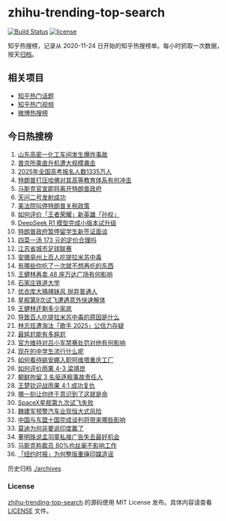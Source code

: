 # zhihu-trending-top-search

[![Build Status](https://github.com/justjavac/zhihu-trending-top-search/workflows/ci/badge.svg?branch=main)](https://github.com/justjavac/zhihu-trending-top-search/actions)
[![license](https://img.shields.io/github/license/justjavac/zhihu-trending-top-search)](https://github.com/justjavac/zhihu-trending-top-search/blob/main/LICENSE)

知乎热搜榜，记录从 2020-11-24 日开始的知乎热搜榜单。每小时抓取一次数据，按天[归档](./archives)。

## 相关项目

- [知乎热门话题](https://github.com/justjavac/zhihu-trending-hot-questions)
- [知乎热门视频](https://github.com/justjavac/zhihu-trending-hot-video)
- [微博热搜榜](https://github.com/justjavac/weibo-trending-hot-search)

## 今日热搜榜

<!-- BEGIN -->
<!-- 最后更新时间 Thu May 29 2025 17:23:24 GMT+0800 (China Standard Time) -->

1. [山东高密一化工车间发生爆炸事故](https://www.zhihu.com/search?q=%E5%B1%B1%E4%B8%9C%E9%AB%98%E5%AF%86%E4%B8%80%E5%8C%96%E5%B7%A5%E8%BD%A6%E9%97%B4%E5%8F%91%E7%94%9F%E7%88%86%E7%82%B8%E4%BA%8B%E6%95%85)
1. [普京所乘直升机遭大规模袭击](https://www.zhihu.com/search?q=%E6%99%AE%E4%BA%AC%E6%89%80%E4%B9%98%E7%9B%B4%E5%8D%87%E6%9C%BA%E9%81%AD%E5%A4%A7%E8%A7%84%E6%A8%A1%E8%A2%AD%E5%87%BB)
1. [2025年全国高考报名人数1335万人](https://www.zhihu.com/search?q=2025%E5%B9%B4%E5%85%A8%E5%9B%BD%E9%AB%98%E8%80%83%E6%8A%A5%E5%90%8D%E4%BA%BA%E6%95%B01335%E4%B8%87%E4%BA%BA)
1. [特朗普打压哈佛对其高等教育体系有何冲击](https://www.zhihu.com/search?q=%E7%89%B9%E6%9C%97%E6%99%AE%E6%89%93%E5%8E%8B%E5%93%88%E4%BD%9B%E5%AF%B9%E5%85%B6%E9%AB%98%E7%AD%89%E6%95%99%E8%82%B2%E4%BD%93%E7%B3%BB%E6%9C%89%E4%BD%95%E5%86%B2%E5%87%BB)
1. [马斯克官宣即将离开特朗普政府](https://www.zhihu.com/search?q=%E9%A9%AC%E6%96%AF%E5%85%8B%E5%AE%98%E5%AE%A3%E5%8D%B3%E5%B0%86%E7%A6%BB%E5%BC%80%E7%89%B9%E6%9C%97%E6%99%AE%E6%94%BF%E5%BA%9C)
1. [天问二号发射成功](https://www.zhihu.com/search?q=%E5%A4%A9%E9%97%AE%E4%BA%8C%E5%8F%B7%E5%8F%91%E5%B0%84%E6%88%90%E5%8A%9F)
1. [美法院叫停特朗普关税政策](https://www.zhihu.com/search?q=%E7%BE%8E%E6%B3%95%E9%99%A2%E5%8F%AB%E5%81%9C%E7%89%B9%E6%9C%97%E6%99%AE%E5%85%B3%E7%A8%8E%E6%94%BF%E7%AD%96)
1. [如何评价「王者荣耀」新英雄「孙权」](https://www.zhihu.com/search?q=%E5%A6%82%E4%BD%95%E8%AF%84%E4%BB%B7%E3%80%8C%E7%8E%8B%E8%80%85%E8%8D%A3%E8%80%80%E3%80%8D%E6%96%B0%E8%8B%B1%E9%9B%84%E3%80%8C%E5%AD%99%E6%9D%83%E3%80%8D)
1. [DeepSeek R1 模型完成小版本试升级](https://www.zhihu.com/search?q=DeepSeek%20R1%20%E6%A8%A1%E5%9E%8B%E5%AE%8C%E6%88%90%E5%B0%8F%E7%89%88%E6%9C%AC%E8%AF%95%E5%8D%87%E7%BA%A7)
1. [特朗普政府暂停留学生新签证面谈](https://www.zhihu.com/search?q=%E7%89%B9%E6%9C%97%E6%99%AE%E6%94%BF%E5%BA%9C%E6%9A%82%E5%81%9C%E7%95%99%E5%AD%A6%E7%94%9F%E6%96%B0%E7%AD%BE%E8%AF%81%E9%9D%A2%E8%B0%88)
1. [四菜一汤 173 元的定价合理吗](https://www.zhihu.com/search?q=%E5%9B%9B%E8%8F%9C%E4%B8%80%E6%B1%A4%20173%20%E5%85%83%E7%9A%84%E5%AE%9A%E4%BB%B7%E5%90%88%E7%90%86%E5%90%97)
1. [江苏省城市足球联赛](https://www.zhihu.com/search?q=%E6%B1%9F%E8%8B%8F%E7%9C%81%E5%9F%8E%E5%B8%82%E8%B6%B3%E7%90%83%E8%81%94%E8%B5%9B)
1. [安徽亳州上百人吃提拉米苏中毒](https://www.zhihu.com/search?q=%E5%AE%89%E5%BE%BD%E4%BA%B3%E5%B7%9E%E4%B8%8A%E7%99%BE%E4%BA%BA%E5%90%83%E6%8F%90%E6%8B%89%E7%B1%B3%E8%8B%8F%E4%B8%AD%E6%AF%92)
1. [有哪些你吃了一次就不想再吃的东西](https://www.zhihu.com/search?q=%E6%9C%89%E5%93%AA%E4%BA%9B%E4%BD%A0%E5%90%83%E4%BA%86%E4%B8%80%E6%AC%A1%E5%B0%B1%E4%B8%8D%E6%83%B3%E5%86%8D%E5%90%83%E7%9A%84%E4%B8%9C%E8%A5%BF)
1. [王健林再卖 48 座万达广场有何影响](https://www.zhihu.com/search?q=%E7%8E%8B%E5%81%A5%E6%9E%97%E5%86%8D%E5%8D%96%2048%20%E5%BA%A7%E4%B8%87%E8%BE%BE%E5%B9%BF%E5%9C%BA%E6%9C%89%E4%BD%95%E5%BD%B1%E5%93%8D)
1. [石家庄铁道大学](https://www.zhihu.com/search?q=%E7%9F%B3%E5%AE%B6%E5%BA%84%E9%93%81%E9%81%93%E5%A4%A7%E5%AD%A6)
1. [优衣库大搞辣妹风 抛弃普通人](https://www.zhihu.com/search?q=%E4%BC%98%E8%A1%A3%E5%BA%93%E5%A4%A7%E6%90%9E%E8%BE%A3%E5%A6%B9%E9%A3%8E%20%E6%8A%9B%E5%BC%83%E6%99%AE%E9%80%9A%E4%BA%BA)
1. [星舰第9次试飞遭遇意外快速解体](https://www.zhihu.com/search?q=%E6%98%9F%E8%88%B0%E7%AC%AC9%E6%AC%A1%E8%AF%95%E9%A3%9E%E9%81%AD%E9%81%87%E6%84%8F%E5%A4%96%E5%BF%AB%E9%80%9F%E8%A7%A3%E4%BD%93)
1. [王健林还剩多少家底](https://www.zhihu.com/search?q=%E7%8E%8B%E5%81%A5%E6%9E%97%E8%BF%98%E5%89%A9%E5%A4%9A%E5%B0%91%E5%AE%B6%E5%BA%95)
1. [导致百人吃提拉米苏中毒的原因是什么](https://www.zhihu.com/search?q=%E5%AF%BC%E8%87%B4%E7%99%BE%E4%BA%BA%E5%90%83%E6%8F%90%E6%8B%89%E7%B1%B3%E8%8B%8F%E4%B8%AD%E6%AF%92%E7%9A%84%E5%8E%9F%E5%9B%A0%E6%98%AF%E4%BB%80%E4%B9%88)
1. [林志炫遭淘汰「歌手 2025」公信力存疑](https://www.zhihu.com/search?q=%E6%9E%97%E5%BF%97%E7%82%AB%E9%81%AD%E6%B7%98%E6%B1%B0%E3%80%8C%E6%AD%8C%E6%89%8B%202025%E3%80%8D%E5%85%AC%E4%BF%A1%E5%8A%9B%E5%AD%98%E7%96%91)
1. [最尴尬能有多尴尬](https://www.zhihu.com/search?q=%E6%9C%80%E5%B0%B4%E5%B0%AC%E8%83%BD%E6%9C%89%E5%A4%9A%E5%B0%B4%E5%B0%AC)
1. [官方维持对吕小军禁赛处罚对他有何影响](https://www.zhihu.com/search?q=%E5%AE%98%E6%96%B9%E7%BB%B4%E6%8C%81%E5%AF%B9%E5%90%95%E5%B0%8F%E5%86%9B%E7%A6%81%E8%B5%9B%E5%A4%84%E7%BD%9A%E5%AF%B9%E4%BB%96%E6%9C%89%E4%BD%95%E5%BD%B1%E5%93%8D)
1. [现在的中学生流行什么呢](https://www.zhihu.com/search?q=%E7%8E%B0%E5%9C%A8%E7%9A%84%E4%B8%AD%E5%AD%A6%E7%94%9F%E6%B5%81%E8%A1%8C%E4%BB%80%E4%B9%88%E5%91%A2)
1. [如何看待姚安娜入职阿维塔重庆工厂](https://www.zhihu.com/search?q=%E5%A6%82%E4%BD%95%E7%9C%8B%E5%BE%85%E5%A7%9A%E5%AE%89%E5%A8%9C%E5%85%A5%E8%81%8C%E9%98%BF%E7%BB%B4%E5%A1%94%E9%87%8D%E5%BA%86%E5%B7%A5%E5%8E%82)
1. [如何评价雨果 4-3 梁靖崑](https://www.zhihu.com/search?q=%E5%A6%82%E4%BD%95%E8%AF%84%E4%BB%B7%E9%9B%A8%E6%9E%9C%204-3%20%E6%A2%81%E9%9D%96%E5%B4%91)
1. [朝鲜拘留 3 名驱逐舰事故责任人](https://www.zhihu.com/search?q=%E6%9C%9D%E9%B2%9C%E6%8B%98%E7%95%99%203%20%E5%90%8D%E9%A9%B1%E9%80%90%E8%88%B0%E4%BA%8B%E6%95%85%E8%B4%A3%E4%BB%BB%E4%BA%BA)
1. [王楚钦迎战雨果 4:1 成功复仇](https://www.zhihu.com/search?q=%E7%8E%8B%E6%A5%9A%E9%92%A6%E8%BF%8E%E6%88%98%E9%9B%A8%E6%9E%9C%204%3A1%20%E6%88%90%E5%8A%9F%E5%A4%8D%E4%BB%87)
1. [哪一刻让你终于意识到了这就是命](https://www.zhihu.com/search?q=%E5%93%AA%E4%B8%80%E5%88%BB%E8%AE%A9%E4%BD%A0%E7%BB%88%E4%BA%8E%E6%84%8F%E8%AF%86%E5%88%B0%E4%BA%86%E8%BF%99%E5%B0%B1%E6%98%AF%E5%91%BD)
1. [SpaceX星舰第九次试飞失败](https://www.zhihu.com/search?q=SpaceX%E6%98%9F%E8%88%B0%E7%AC%AC%E4%B9%9D%E6%AC%A1%E8%AF%95%E9%A3%9E%E5%A4%B1%E8%B4%A5)
1. [魏建军预警汽车业现恒大式风险](https://www.zhihu.com/search?q=%E9%AD%8F%E5%BB%BA%E5%86%9B%E9%A2%84%E8%AD%A6%E6%B1%BD%E8%BD%A6%E4%B8%9A%E7%8E%B0%E6%81%92%E5%A4%A7%E5%BC%8F%E9%A3%8E%E9%99%A9)
1. [中国与东盟十国完成谈判将带来哪些影响](https://www.zhihu.com/search?q=%E4%B8%AD%E5%9B%BD%E4%B8%8E%E4%B8%9C%E7%9B%9F%E5%8D%81%E5%9B%BD%E5%AE%8C%E6%88%90%E8%B0%88%E5%88%A4%E5%B0%86%E5%B8%A6%E6%9D%A5%E5%93%AA%E4%BA%9B%E5%BD%B1%E5%93%8D)
1. [莫迪为何非要说印度赢了](https://www.zhihu.com/search?q=%E8%8E%AB%E8%BF%AA%E4%B8%BA%E4%BD%95%E9%9D%9E%E8%A6%81%E8%AF%B4%E5%8D%B0%E5%BA%A6%E8%B5%A2%E4%BA%86)
1. [董明珠说孟羽童私接广告失去最好机会](https://www.zhihu.com/search?q=%E8%91%A3%E6%98%8E%E7%8F%A0%E8%AF%B4%E5%AD%9F%E7%BE%BD%E7%AB%A5%E7%A7%81%E6%8E%A5%E5%B9%BF%E5%91%8A%E5%A4%B1%E5%8E%BB%E6%9C%80%E5%A5%BD%E6%9C%BA%E4%BC%9A)
1. [马斯克称裁员 80%也丝毫不影响工作](https://www.zhihu.com/search?q=%E9%A9%AC%E6%96%AF%E5%85%8B%E7%A7%B0%E8%A3%81%E5%91%98%2080%25%E4%B9%9F%E4%B8%9D%E6%AF%AB%E4%B8%8D%E5%BD%B1%E5%93%8D%E5%B7%A5%E4%BD%9C)
1. [「纽约时报」为何整版重锤印媒造谣](https://www.zhihu.com/search?q=%E3%80%8C%E7%BA%BD%E7%BA%A6%E6%97%B6%E6%8A%A5%E3%80%8D%E4%B8%BA%E4%BD%95%E6%95%B4%E7%89%88%E9%87%8D%E9%94%A4%E5%8D%B0%E5%AA%92%E9%80%A0%E8%B0%A3)

<!-- END -->

历史归档 [./archives](./archives)

### License

[zhihu-trending-top-search](https://github.com/justjavac/zhihu-trending-top-search) 的源码使用 MIT License
发布。具体内容请查看 [LICENSE](./LICENSE) 文件。
